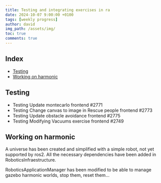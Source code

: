 ```yaml
---
title: Testing and integrating exercises in ra
date: 2024-10-07 9:00:00 +0100
tags: [weekly progress]
author: david
img_path: /assets/img/
toc: true
comments: true
---
```


## Index

- [Testing](#testing)
- [Working on harmonic](#working-on-harmonic)


## Testing

- Testing Update montecarlo frontend #2771 
- Testing Change canvas to image in Rescue people frontend #2773 
- Testing Update obstacle avoidance frontend #2775 
- Testing Modifying Vacuums exercise frontend #2749 

## Working on harmonic

A universe has been created and simplified with a simple robot, not yet supported by ros2. 
All the necessary dependencies have been added in RoboticsInfraestructure.

RoboticsApplicationManager has been modified to be able to manage gazebo harmonic worlds, stop them, reset them...